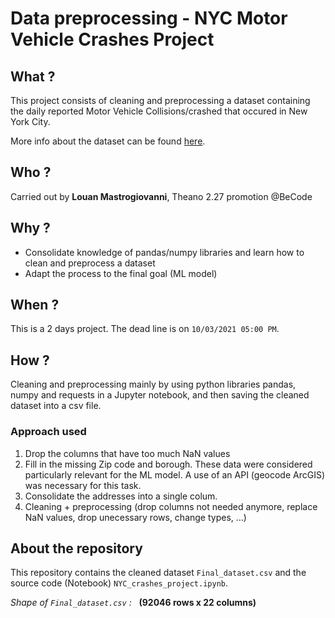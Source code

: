 # Data preprocessing - NYC Motor Vehicle Crashes Project

## What ?

This project consists of cleaning and preprocessing a dataset containing the daily reported Motor Vehicle Collisions/crashed that occured in New York City.

More info about the dataset can be found [here](https://data.cityofnewyork.us/Public-Safety/Motor-Vehicle-Collisions-Crashes/h9gi-nx95).

## Who ?

Carried out by **Louan Mastrogiovanni**,  Theano 2.27 promotion @BeCode


## Why ?

- Consolidate knowledge of pandas/numpy libraries and learn how to clean and preprocess a dataset
- Adapt the process to the final goal (ML model)

## When ?

This is a 2 days project. The dead line is on `10/03/2021 05:00 PM`.

## How ?

Cleaning and preprocessing mainly by using python libraries pandas, numpy and requests in a Jupyter notebook, and then saving the cleaned dataset into a csv file.

### Approach used
1) Drop the columns that have too much NaN values
2) Fill in the missing Zip code and borough. These data were considered particularly relevant for the ML model. A use of an API (geocode ArcGIS) was necessary for this task.
3) Consolidate the addresses into a single colum. 
4) Cleaning + preprocessing (drop columns not needed anymore, replace NaN values, drop unecessary rows, change types, ...)

## About the repository

This repository contains the cleaned dataset `Final_dataset.csv` and the source code (Notebook) `NYC_crashes_project.ipynb`. 

*Shape of `Final_dataset.csv` :* 
&nbsp;
**(92046 rows x 22 columns)**
